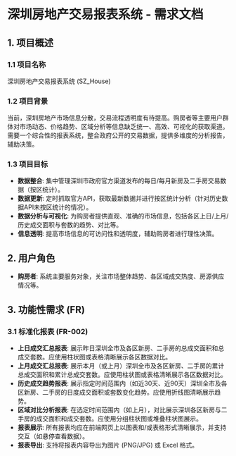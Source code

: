 # 深圳房地产交易报表系统 - 需求文档

## 1. 项目概述

### 1.1 项目名称
深圳房地产交易报表系统 (SZ_House)

### 1.2 项目背景
当前，深圳房地产市场信息分散，交易流程透明度有待提高。购房者等主要用户群体对市场动态、价格趋势、区域分析等信息缺乏统一、高效、可视化的获取渠道。需要一个综合性的报表系统，整合政府公开的交易数据，提供多维度的分析报告，辅助决策。

### 1.3 项目目标
- **数据整合**: 集中管理深圳市政府官方渠道发布的每日/每月新房及二手房交易数据（按区统计）。
- **数据更新**: 定时抓取官方API，获取最新数据并进行按区统计分析（针对历史数据API未按区统计的情况）。
- **数据分析与可视化**: 为购房者提供直观、准确的市场信息，包括各区上日/上月/历史成交面积与套数的趋势、对比等。
- **信息透明**: 提高市场信息的可访问性和透明度，辅助购房者进行理性决策。

## 2. 用户角色

- **购房者**: 系统主要服务对象，关注市场整体趋势、各区域成交热度、房源供应情况等。

## 3. 功能性需求 (FR)

### 3.1 标准化报表 (FR-002)
- **上日成交汇总报表**: 展示昨日深圳全市及各区新房、二手房的总成交面积和总成交套数。应使用柱状图或表格清晰展示各区数据对比。
- **上月成交汇总报表**: 展示本月（或上月）深圳全市及各区新房、二手房的累计总成交面积和累计总成交套数。应使用柱状图或表格清晰展示各区数据对比。
- **历史成交趋势报表**: 展示指定时间范围内（如近30天、近90天）深圳全市及各区新房、二手房的日度成交面积或套数变化趋势。应使用折线图清晰展示趋势。
- **区域对比分析报表**: 在选定时间范围内（如上月），对比展示深圳各区新房与二手房的成交面积和成交套数。应使用分组柱状图或堆叠柱状图展示。
- **报表展示**: 所有报表均应在前端网页上以图表和/或表格形式清晰展示，并支持交互（如悬停查看数据）。
- **报表导出**: 支持将报表内容导出为图片 (PNG/JPG) 或 Excel 格式。